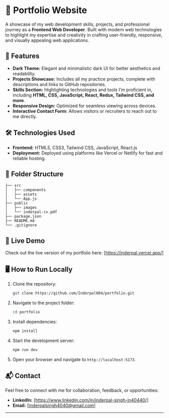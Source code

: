 # 🚀 Portfolio Website  

A showcase of my web development skills, projects, and professional journey as a **Frontend Web Developer**. Built with modern web technologies to highlight my expertise and creativity in crafting user-friendly, responsive, and visually appealing web applications.  

## 🌟 Features  
- **Dark Theme:** Elegant and minimalistic dark UI for better aesthetics and readability.  
- **Projects Showcase:** Includes all my practice projects, complete with descriptions and links to GitHub repositories.  
- **Skills Section:** Highlighting technologies and tools I'm proficient in, including **HTML, CSS, JavaScript, React, Redux, Tailwind CSS, and more**.  
- **Responsive Design:** Optimized for seamless viewing across devices.  
- **Interactive Contact Form:** Allows visitors or recruiters to reach out to me directly.  

## 🛠️ Technologies Used  
- **Frontend:** HTML5, CSS3, Tailwind CSS, JavaScript, React.js  
- **Deployment:** Deployed using platforms like Vercel or Netlify for fast and reliable hosting.  

## 📁 Folder Structure  
```plaintext  
├── src  
│   ├── components  
│   ├── assets  
│   └── App.js  
├── public  
│   ├── images  
│   └── inderpal-cv.pdf  
├── package.json  
├── README.md  
└── .gitignore  
```  

## 🚀 Live Demo  
Check out the live version of my portfolio here: [https://inderpal.vercel.app/]

## 🖥️ How to Run Locally  
1. Clone the repository:  
   ```bash  
   git clone https://github.com/Inderpal004/portfolio.git  
   ```  
2. Navigate to the project folder:  
   ```bash  
   cd portfolio  
   ```  
3. Install dependencies:  
   ```bash  
   npm install  
   ```  
4. Start the development server:  
   ```bash  
   npm run dev
   ```  
5. Open your browser and navigate to `http://localhost:5173`.  

## 📬 Contact  
Feel free to connect with me for collaboration, feedback, or opportunities:  
- **LinkedIn:** [https://www.linkedin.com/in/inderpal-singh-in40440/]
- **Email:** [inderpalsingh4040@gmail.com]  

---  
